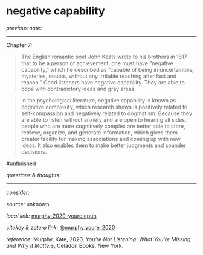 # negative capability

_previous note:_ 

---

Chapter 7:

>The English romantic poet John Keats wrote to his brothers in 1817 that to be a person of achievement, one must have “negative capability,” which he described as “capable of being in uncertainties, mysteries, doubts, without any irritable reaching after fact and reason.” Good listeners have negative capability. They are able to cope with contradictory ideas and gray areas. 

>In the psychological literature, negative capability is known as cognitive complexity, which research shows is positively related to self-compassion and negatively related to dogmatism. Because they are able to listen without anxiety and are open to hearing all sides, people who are more cognitively complex are better able to store, retrieve, organize, and generate information, which gives them greater facility for making associations and coming up with new ideas. It also enables them to make better judgments and sounder decisions.

#unfinished 

_questions & thoughts:_

--- 

_consider:_


_source:_ unknown

_local link:_ [murphy-2020-youre.epub](hook://file/lTkXHj6RP?p=RHJvcGJveC9iaWJsaW9ncmFwaHkgcGRmcw==&n=murphy-2020-youre.epub)

_citekey & zotero link:_ [@murphy_youre_2020](zotero://select/items/1_B8Z9V7XR)

_reference:_ Murphy, Kate, 2020. _You’re Not Listening: What You’re Missing and Why it Matters_, Celadon Books, New York.


